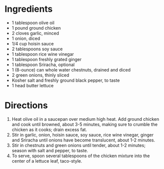 # Ingredients

* 1 tablespoon olive oil
* 1 pound ground chicken
* 2 cloves garlic, minced
* 1 onion, diced
* 1/4 cup hoisin sauce
* 2 tablespoons soy sauce
* 1 tablespoon rice wine vinegar
* 1 tablespoon freshly grated ginger
* 1 tablespoon Sriracha, optional
* 1 (8-ounce) can whole water chestnuts, drained and diced
* 2 green onions, thinly sliced
* Kosher salt and freshly ground black pepper, to taste
* 1 head butter lettuce

# Directions

1. Heat olive oil in a saucepan over medium high heat. Add ground chicken and cook until browned, about 3-5 minutes, making sure to crumble the chicken as it cooks; drain excess fat.
2. Stir in garlic, onion, hoisin sauce, soy sauce, rice wine vinegar, ginger and Sriracha until onions have become translucent, about 1-2 minutes.
3. Stir in chestnuts and green onions until tender, about 1-2 minutes; season with salt and pepper, to taste.
4. To serve, spoon several tablespoons of the chicken mixture into the center of a lettuce leaf, taco-style.
